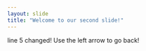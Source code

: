 ```yaml
---
layout: slide
title: "Welcome to our second slide!"
---
```

line 5 changed!
Use the left arrow to go back!
